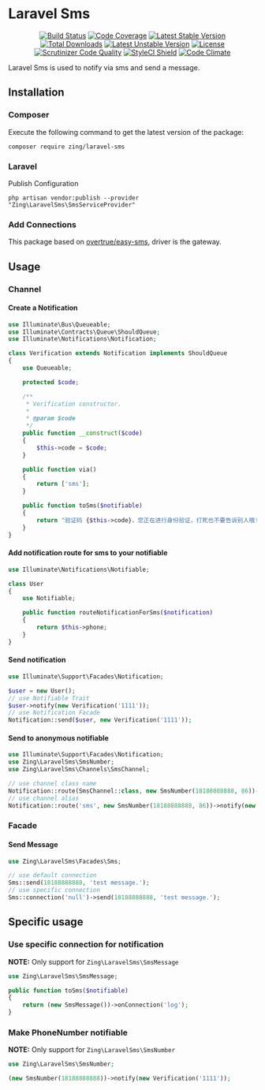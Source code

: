 # Laravel Sms

<p align="center">
<a href="https://github.com/zingimmick/laravel-sms/actions"><img src="https://github.com/zingimmick/laravel-sms/workflows/tests/badge.svg" alt="Build Status"></a>
<a href="https://codecov.io/gh/zingimmick/laravel-sms"><img src="https://codecov.io/gh/zingimmick/laravel-sms/branch/master/graph/badge.svg" alt="Code Coverage" /></a>
<a href="https://packagist.org/packages/zing/laravel-sms"><img src="https://poser.pugx.org/zing/laravel-sms/v/stable.svg" alt="Latest Stable Version"></a>
<a href="https://packagist.org/packages/zing/laravel-sms"><img src="https://poser.pugx.org/zing/laravel-sms/downloads" alt="Total Downloads"></a>
<a href="https://packagist.org/packages/zing/laravel-sms"><img src="https://poser.pugx.org/zing/laravel-sms/v/unstable.svg" alt="Latest Unstable Version"></a>
<a href="https://packagist.org/packages/zing/laravel-sms"><img src="https://poser.pugx.org/zing/laravel-sms/license" alt="License"></a>
<a href="https://scrutinizer-ci.com/g/zingimmick/laravel-sms"><img src="https://scrutinizer-ci.com/g/zingimmick/laravel-sms/badges/quality-score.png" alt="Scrutinizer Code Quality"></a>
<a href="https://github.styleci.io/repos/254559831"><img src="https://github.styleci.io/repos/254559831/shield?branch=master" alt="StyleCI Shield"></a>
<a href="https://codeclimate.com/github/zingimmick/laravel-sms/maintainability"><img src="https://api.codeclimate.com/v1/badges/9c81b0c9cdebc23ba26f/maintainability" alt="Code Climate" /></a>
</p>

Laravel Sms is used to notify via sms and send a message.

## Installation

### Composer

Execute the following command to get the latest version of the package:

```terminal
composer require zing/laravel-sms
```

### Laravel

Publish Configuration

```shell
php artisan vendor:publish --provider "Zing\LaravelSms\SmsServiceProvider"
```

### Add Connections

This package based on [overtrue/easy-sms](https://github.com/overtrue/easy-sms), driver is the gateway.

## Usage

### Channel

#### Create a Notification

```php
use Illuminate\Bus\Queueable;
use Illuminate\Contracts\Queue\ShouldQueue;
use Illuminate\Notifications\Notification;

class Verification extends Notification implements ShouldQueue
{
    use Queueable;

    protected $code;

    /**
     * Verification constructor.
     *
     * @param $code
     */
    public function __construct($code)
    {
        $this->code = $code;
    }

    public function via()
    {
        return ['sms'];
    }

    public function toSms($notifiable)
    {
        return "验证码 {$this->code}，您正在进行身份验证，打死也不要告诉别人哦!";
    }
}
```

#### Add notification route for sms to your notifiable

```php
use Illuminate\Notifications\Notifiable;

class User
{
    use Notifiable;

    public function routeNotificationForSms($notification)
    {
        return $this->phone;
    }
}
```

#### Send notification

```php
use Illuminate\Support\Facades\Notification;

$user = new User();
// use Notifiable Trait
$user->notify(new Verification('1111'));
// use Notification Facade
Notification::send($user, new Verification('1111'));
```

#### Send to anonymous notifiable

```php
use Illuminate\Support\Facades\Notification;
use Zing\LaravelSms\SmsNumber;
use Zing\LaravelSms\Channels\SmsChannel;

// use channel class name
Notification::route(SmsChannel::class, new SmsNumber(18188888888, 86))->notify(new Verification('1111'));
// use channel alias
Notification::route('sms', new SmsNumber(18188888888, 86))->notify(new Verification('1111'));
```

### Facade

#### Send Message

```php
use Zing\LaravelSms\Facades\Sms;

// use default connection
Sms::send(18188888888, 'test message.');
// use specific connection
Sms::connection('null')->send(18188888888, 'test message.');
```

## Specific usage

### Use specific connection for notification

**NOTE:** Only support for `Zing\LaravelSms\SmsMessage`

```php
use Zing\LaravelSms\SmsMessage;

public function toSms($notifiable)
{
    return (new SmsMessage())->onConnection('log');
}
```

### Make PhoneNumber notifiable

**NOTE:** Only support for `Zing\LaravelSms\SmsNumber`

```php
use Zing\LaravelSms\SmsNumber;

(new SmsNumber(18188888888))->notify(new Verification('1111'));
```



